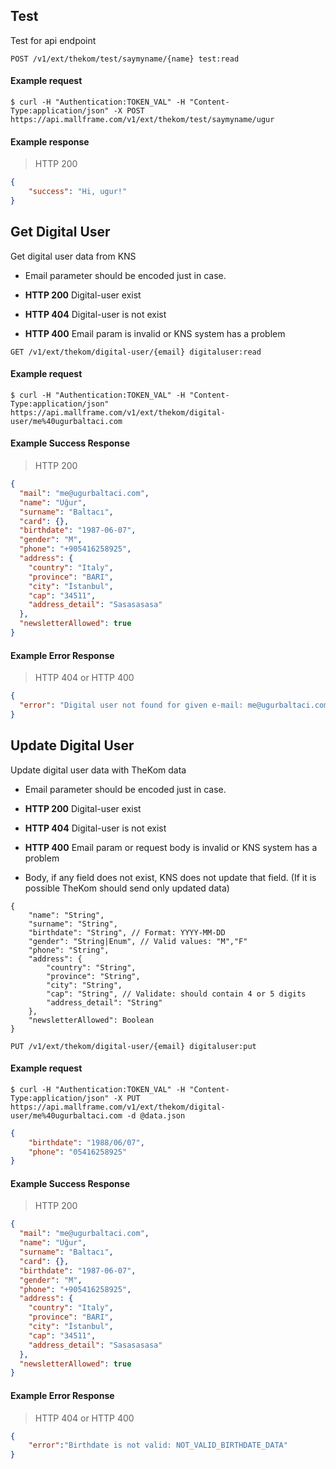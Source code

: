 ## Test

Test for api endpoint

```endpoint
POST /v1/ext/thekom/test/saymyname/{name} test:read
```

#### Example request

```curl
$ curl -H "Authentication:TOKEN_VAL" -H "Content-Type:application/json" -X POST https://api.mallframe.com/v1/ext/thekom/test/saymyname/ugur
```

#### Example response

> HTTP 200

```json
{
	"success": "Hi, ugur!"  
}
```

## Get Digital User

Get digital user data from KNS

* Email parameter should be encoded just in case.

* **HTTP 200** Digital-user exist

* **HTTP 404** Digital-user is not exist

* **HTTP 400** Email param is invalid or KNS system has a problem

```endpoint
GET /v1/ext/thekom/digital-user/{email} digitaluser:read
```

#### Example request

```curl
$ curl -H "Authentication:TOKEN_VAL" -H "Content-Type:application/json" https://api.mallframe.com/v1/ext/thekom/digital-user/me%40ugurbaltaci.com
```

#### Example Success Response

> HTTP 200

```json
{
  "mail": "me@ugurbaltaci.com",
  "name": "Uğur",
  "surname": "Baltacı",
  "card": {},
  "birthdate": "1987-06-07",
  "gender": "M",
  "phone": "+905416258925",
  "address": {
    "country": "Italy",
    "province": "BARI",
    "city": "İstanbul",
    "cap": "34511",
    "address_detail": "Sasasasasa"
  },
  "newsletterAllowed": true
}

```

#### Example Error Response

> HTTP 404 or HTTP 400

```json
{
  "error": "Digital user not found for given e-mail: me@ugurbaltaci.com",
}
```


## Update Digital User

Update digital user data with TheKom data

* Email parameter should be encoded just in case.

* **HTTP 200** Digital-user exist

* **HTTP 404** Digital-user is not exist

* **HTTP 400** Email param or request body is invalid or KNS system has a problem

* Body, if any field does not exist, KNS does not update that field. (If it is possible TheKom should send only updated data)

```
{
	"name": "String",
	"surname": "String",
	"birthdate": "String", // Format: YYYY-MM-DD
	"gender": "String|Enum", // Valid values: "M","F"
	"phone": "String",
	"address": {
		"country": "String",
		"province": "String",
		"city": "String",
		"cap": "String", // Validate: should contain 4 or 5 digits
		"address_detail": "String"
	},
	"newsletterAllowed": Boolean
}
```

```endpoint
PUT /v1/ext/thekom/digital-user/{email} digitaluser:put
```

#### Example request

```curl
$ curl -H "Authentication:TOKEN_VAL" -H "Content-Type:application/json" -X PUT https://api.mallframe.com/v1/ext/thekom/digital-user/me%40ugurbaltaci.com -d @data.json
```

```json
{
	"birthdate": "1988/06/07",
	"phone": "05416258925"
}

```

#### Example Success Response

> HTTP 200

```json
{
  "mail": "me@ugurbaltaci.com",
  "name": "Uğur",
  "surname": "Baltacı",
  "card": {},
  "birthdate": "1987-06-07",
  "gender": "M",
  "phone": "+905416258925",
  "address": {
    "country": "Italy",
    "province": "BARI",
    "city": "İstanbul",
    "cap": "34511",
    "address_detail": "Sasasasasa"
  },
  "newsletterAllowed": true
}

```

#### Example Error Response

> HTTP 404 or HTTP 400

```json
{
	"error":"Birthdate is not valid: NOT_VALID_BIRTHDATE_DATA"
}
```
